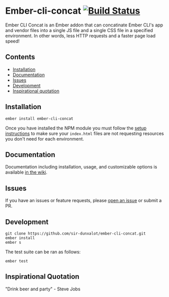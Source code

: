 Ember-cli-concat [![Build Status](https://travis-ci.org/sir-dunxalot/ember-cli-concat.svg?branch=develop)](https://travis-ci.org/sir-dunxalot/ember-cli-concat)
======

Ember CLI Concat is an Ember addon that can concatinate Ember CLI's app and vendor files into a single JS file and a single CSS file in a specified environment. In other words, less HTTP requests and a faster page load speed!


## Contents

- [Installation](#installation)
- [Documentation](#documentation)
- [Issues](#issues)
- [Development](#development)
- [Inspirational quotation](#inspirational-quotation)

## Installation

```
ember install ember-cli-concat
```

Once you have installed the NPM module you must follow the [setup instructions](https://github.com/sir-dunxalot/ember-cli-concat/wiki/Installation) to make sure your `index.html` files are not requesting resources you don't need for each environment.

## Documentation

Documentation including installation, usage, and customizable options is available [in the wiki](https://github.com/sir-dunxalot/ember-cli-concat/wiki).

## Issues

If you have an issues or feature requests, please [open an issue](https://github.com/sir-dunxalot/ember-flash-messages/issues/new) or submit a PR.

## Development

```shell
git clone https://github.com/sir-dunxalot/ember-cli-concat.git
ember install
ember s
```

The test suite can be ran as follows:

```shell
ember test
```

## Inspirational Quotation

"Drink beer and party" - Steve Jobs
